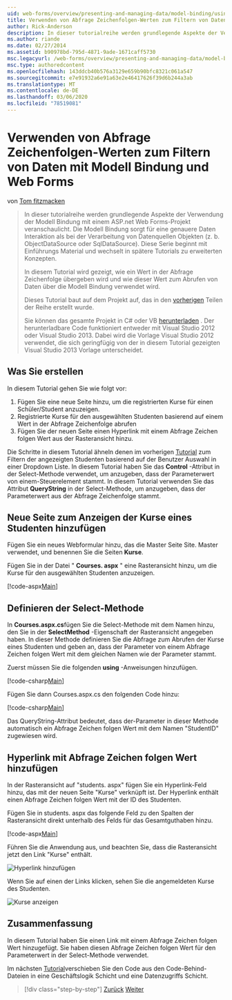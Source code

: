 ```yaml
---
uid: web-forms/overview/presenting-and-managing-data/model-binding/using-query-string-values-to-retrieve-data
title: Verwenden von Abfrage Zeichenfolgen-Werten zum Filtern von Daten mit Modell Bindung und Web Forms | Microsoft-Dokumentation
author: Rick-Anderson
description: In dieser tutorialreihe werden grundlegende Aspekte der Verwendung der Modell Bindung mit einem ASP.net Web Forms-Projekt veranschaulicht. Die Modell Bindung führt zu einer geraden Daten Interaktion-...
ms.author: riande
ms.date: 02/27/2014
ms.assetid: b90978bd-795d-4871-9ade-1671caff5730
msc.legacyurl: /web-forms/overview/presenting-and-managing-data/model-binding/using-query-string-values-to-retrieve-data
msc.type: authoredcontent
ms.openlocfilehash: 143ddcb40b576a3129e659b90bfc8321c061a547
ms.sourcegitcommit: e7e91932a6e91a63e2e46417626f39d6b244a3ab
ms.translationtype: MT
ms.contentlocale: de-DE
ms.lasthandoff: 03/06/2020
ms.locfileid: "78519081"
---
```

# <a name="using-query-string-values-to-filter-data-with-model-binding-and-web-forms"></a>Verwenden von Abfrage Zeichenfolgen-Werten zum Filtern von Daten mit Modell Bindung und Web Forms

von [Tom fitzmacken](https://github.com/tfitzmac)

> In dieser tutorialreihe werden grundlegende Aspekte der Verwendung der Modell Bindung mit einem ASP.net Web Forms-Projekt veranschaulicht. Die Modell Bindung sorgt für eine genauere Daten Interaktion als bei der Verarbeitung von Datenquellen Objekten (z. b. ObjectDataSource oder SqlDataSource). Diese Serie beginnt mit Einführungs Material und wechselt in spätere Tutorials zu erweiterten Konzepten.
> 
> In diesem Tutorial wird gezeigt, wie ein Wert in der Abfrage Zeichenfolge übergeben wird und wie dieser Wert zum Abrufen von Daten über die Modell Bindung verwendet wird.
> 
> Dieses Tutorial baut auf dem Projekt auf, das in den [vorherigen](retrieving-data.md) Teilen der Reihe erstellt wurde.
> 
> Sie können das gesamte Projekt in C# oder VB [herunterladen](https://go.microsoft.com/fwlink/?LinkId=286116) . Der herunterladbare Code funktioniert entweder mit Visual Studio 2012 oder Visual Studio 2013. Dabei wird die Vorlage Visual Studio 2012 verwendet, die sich geringfügig von der in diesem Tutorial gezeigten Visual Studio 2013 Vorlage unterscheidet.

## <a name="what-youll-build"></a>Was Sie erstellen

In diesem Tutorial gehen Sie wie folgt vor:

1. Fügen Sie eine neue Seite hinzu, um die registrierten Kurse für einen Schüler/Student anzuzeigen.
2. Registrierte Kurse für den ausgewählten Studenten basierend auf einem Wert in der Abfrage Zeichenfolge abrufen
3. Fügen Sie der neuen Seite einen Hyperlink mit einem Abfrage Zeichen folgen Wert aus der Rasteransicht hinzu.

Die Schritte in diesem Tutorial ähneln denen im vorherigen [Tutorial](sorting-paging-and-filtering-data.md) zum Filtern der angezeigten Studenten basierend auf der Benutzer Auswahl in einer Dropdown Liste. In diesem Tutorial haben Sie das **Control** -Attribut in der Select-Methode verwendet, um anzugeben, dass der Parameterwert von einem-Steuerelement stammt. In diesem Tutorial verwenden Sie das Attribut **QueryString** in der Select-Methode, um anzugeben, dass der Parameterwert aus der Abfrage Zeichenfolge stammt.

## <a name="add-new-page-for-displaying-a-students-courses"></a>Neue Seite zum Anzeigen der Kurse eines Studenten hinzufügen

Fügen Sie ein neues Webformular hinzu, das die Master Seite Site. Master verwendet, und benennen Sie die Seiten **Kurse**.

Fügen Sie in der Datei " **Courses. aspx** " eine Rasteransicht hinzu, um die Kurse für den ausgewählten Studenten anzuzeigen.

[!code-aspx[Main](using-query-string-values-to-retrieve-data/samples/sample1.aspx)]

## <a name="define-the-select-method"></a>Definieren der Select-Methode

In **Courses.aspx.cs**fügen Sie die Select-Methode mit dem Namen hinzu, den Sie in der **SelectMethod** -Eigenschaft der Rasteransicht angegeben haben. In dieser Methode definieren Sie die Abfrage zum Abrufen der Kurse eines Studenten und geben an, dass der Parameter von einem Abfrage Zeichen folgen Wert mit dem gleichen Namen wie der Parameter stammt.

Zuerst müssen Sie die folgenden **using** -Anweisungen hinzufügen.

[!code-csharp[Main](using-query-string-values-to-retrieve-data/samples/sample2.cs)]

Fügen Sie dann Courses.aspx.cs den folgenden Code hinzu:

[!code-csharp[Main](using-query-string-values-to-retrieve-data/samples/sample3.cs)]

Das QueryString-Attribut bedeutet, dass der-Parameter in dieser Methode automatisch ein Abfrage Zeichen folgen Wert mit dem Namen "StudentID" zugewiesen wird.

## <a name="add-hyperlink-with-query-string-value"></a>Hyperlink mit Abfrage Zeichen folgen Wert hinzufügen

In der Rasteransicht auf "students. aspx" fügen Sie ein Hyperlink-Feld hinzu, das mit der neuen Seite "Kurse" verknüpft ist. Der Hyperlink enthält einen Abfrage Zeichen folgen Wert mit der ID des Studenten.

Fügen Sie in students. aspx das folgende Feld zu den Spalten der Rasteransicht direkt unterhalb des Felds für das Gesamtguthaben hinzu.

[!code-aspx[Main](using-query-string-values-to-retrieve-data/samples/sample4.aspx?highlight=7-8)]

Führen Sie die Anwendung aus, und beachten Sie, dass die Rasteransicht jetzt den Link "Kurse" enthält.

![Hyperlink hinzufügen](using-query-string-values-to-retrieve-data/_static/image1.png)

Wenn Sie auf einen der Links klicken, sehen Sie die angemeldeten Kurse des Studenten.

![Kurse anzeigen](using-query-string-values-to-retrieve-data/_static/image2.png)

## <a name="conclusion"></a>Zusammenfassung

In diesem Tutorial haben Sie einen Link mit einem Abfrage Zeichen folgen Wert hinzugefügt. Sie haben diesen Abfrage Zeichen folgen Wert für den Parameterwert in der Select-Methode verwendet.

Im nächsten [Tutorial](adding-business-logic-layer.md)verschieben Sie den Code aus den Code-Behind-Dateien in eine Geschäftslogik Schicht und eine Datenzugriffs Schicht.

> [!div class="step-by-step"]
> [Zurück](integrating-jquery-ui.md)
> [Weiter](adding-business-logic-layer.md)
